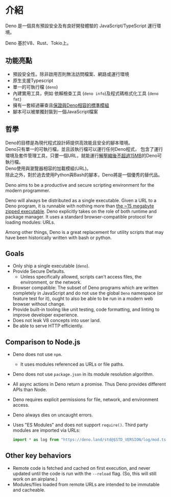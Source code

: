 # 介紹

Deno 是一個具有預設安全及有良好開發體驗的 JavaScript/TypeScript 運行環境。

Deno 基於V8、Rust、Tokio上。

## 功能亮點

- 預設安全性。除非啟用否則無法訪問檔案、網路或運行環境
- 原生支援Typescript
- 單一的可執行檔 (`deno`)
- 內建實用工具，例如 依賴檢查工具 (`deno info`)及程式碼格式化工具 (`deno fmt`)
- 擁有一套經過審查且[保證與Deno相容的標準模組](https://github.com/denoland/deno/tree/master/std)
- 腳本可以被單獨封裝到一個JavaScript檔案

## 哲學

Deno的目標是為現代程式設計師提供高效能且安全的腳本環境。  
Deno只有單一的可執行檔，並且該執行檔可以運行任何Deno程式，
包含了運行環境及套件管理工具，只要一個URL，就能運行[解壓縮後不超過15MB](https://github.com/denoland/deno/releases)的Deno可執行檔。  
Deno使用與瀏覽器相容的加載模組(URL)。  
除此之外，對於過去使用Python與Bash的腳本，Deno將是一個優秀的替代品。

Deno aims to be a productive and secure scripting environment for the modern
programmer.

Deno will always be distributed as a single executable. Given a URL to a Deno
program, it is runnable with nothing more than
[the ~15 megabyte zipped executable](https://github.com/denoland/deno/releases).
Deno explicitly takes on the role of both runtime and package manager. It uses a
standard browser-compatible protocol for loading modules: URLs.

Among other things, Deno is a great replacement for utility scripts that may
have been historically written with bash or python.

## Goals

- Only ship a single executable (`deno`).
- Provide Secure Defaults.
  - Unless specifically allowed, scripts can't access files, the environment, or
    the network.
- Browser compatible: The subset of Deno programs which are written completely
  in JavaScript and do not use the global `Deno` namespace (or feature test for
  it), ought to also be able to be run in a modern web browser without change.
- Provide built-in tooling like unit testing, code formatting, and linting to
  improve developer experience.
- Does not leak V8 concepts into user land.
- Be able to serve HTTP efficiently.

## Comparison to Node.js

- Deno does not use `npm`.
  - It uses modules referenced as URLs or file paths.
- Deno does not use `package.json` in its module resolution algorithm.
- All async actions in Deno return a promise. Thus Deno provides different APIs
  than Node.
- Deno requires explicit permissions for file, network, and environment access.
- Deno always dies on uncaught errors.
- Uses "ES Modules" and does not support `require()`. Third party modules are
  imported via URLs:

  ```javascript
  import * as log from "https://deno.land/std@$STD_VERSION/log/mod.ts";
  ```

## Other key behaviors

- Remote code is fetched and cached on first execution, and never updated until
  the code is run with the `--reload` flag. (So, this will still work on an
  airplane.)
- Modules/files loaded from remote URLs are intended to be immutable and
  cacheable.
